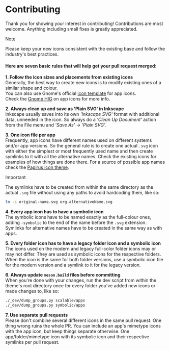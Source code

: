 # Contributing

Thank you for showing your interest in contributing! Contributions are most welcome. Anything including small fixes is greatly appreciated.

> [!NOTE]
> Please keep your new icons consistent with the existing base and follow the industry's best practices.  

#### Here are seven basic rules that will help get your pull request merged:

**1. Follow the icon sizes and placements from existing icons**  
Generally, the best way to create new icons is to modify existing ones of a similar shape and colour.  
You can also use Gnome's official [icon template](https://gitlab.gnome.org/Teams/Design/HIG-app-icons/blob/master/template.svg) for app icons.  
Check the [Gnome HIG](https://developer.gnome.org/hig/guidelines/app-icons.html) on app icons for more info.

**2. Always clean up and save as 'Plain SVG' in Inkscape**  
Inkscape usually saves into its own _'Inkscape SVG'_ format with additional data, unneeded in the icon. So always do a _'Clean Up Document'_ action from the File menu and _'Save As'_ -> _'Plain SVG'_. 

**3. One icon file per app**  
Frequently, app icons have different names used on different systems and/or app versions. So the general rule is to create one actual `.svg` icon with either the simplest or most frequently used name and then create symlinks to it with all the alternative names. Check the existing icons for examples of how things are done there. For a source of possible app names check the [Papirus icon theme](https://github.com/PapirusDevelopmentTeam/papirus-icon-theme/).  
> [!IMPORTANT]
> The symlinks have to be created from within the same directory as the actual `.svg` file without using any paths to avoid hardcoding them, like so:

```sh
ln -s original-name.svg org.alternativeName.svg
```

**4. Every app icon has to have a symbolic icon**  
The symbolic icons have to be named exactly as the full-colour ones, adding `-symbolic` to the end of the name before the `.svg` extension.
Symlinks for alternative names have to be created in the same way as with apps.

**5. Every folder icon has to have a legacy folder icon and a symbolic icon**  
The icons used on the modern and legacy full-color folder icons may or may not differ. They are used as symbolic icons for the respective folders. When the icon is the same for both folder versions, use a symbolic icon file for the modern version and a symlink to it for the legacy version.

**6. Always update `meson.build` files before committing**  
When you're done with your changes, run the dev script from within the theme's root directory once for every folder you've added new icons or made changes to, like so:

```sh
./_dev/dump_groups.py scalable/apps
./_dev/dump_groups.py symbolic/apps
```

**7. Use separate pull requests**  
Please don't combine several different icons in the same pull request. One thing wrong ruins the whole PR. You can include an app's mimetype icons with the app icon, but keep things separate otherwise. One app/folder/mimetype icon with its symbolic icon and their respective symlinks per pull request.
